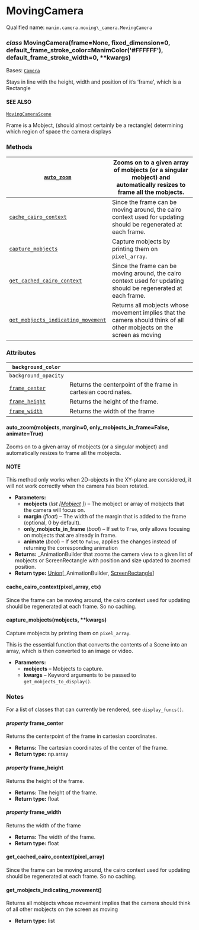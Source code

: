 # MovingCamera

Qualified name: `manim.camera.moving\_camera.MovingCamera`

### *class* MovingCamera(frame=None, fixed_dimension=0, default_frame_stroke_color=ManimColor('#FFFFFF'), default_frame_stroke_width=0, \*\*kwargs)

Bases: [`Camera`](manim.camera.camera.Camera.md#manim.camera.camera.Camera)

Stays in line with the height, width and position of it’s ‘frame’, which is a Rectangle

#### SEE ALSO
[`MovingCameraScene`](manim.scene.moving_camera_scene.MovingCameraScene.md#manim.scene.moving_camera_scene.MovingCameraScene)

Frame is a Mobject, (should almost certainly be a rectangle)
determining which region of space the camera displays

### Methods

| [`auto_zoom`](#manim.camera.moving_camera.MovingCamera.auto_zoom)                                               | Zooms on to a given array of mobjects (or a singular mobject) and automatically resizes to frame all the mobjects.     |
|-----------------------------------------------------------------------------------------------------------------|------------------------------------------------------------------------------------------------------------------------|
| [`cache_cairo_context`](#manim.camera.moving_camera.MovingCamera.cache_cairo_context)                           | Since the frame can be moving around, the cairo context used for updating should be regenerated at each frame.         |
| [`capture_mobjects`](#manim.camera.moving_camera.MovingCamera.capture_mobjects)                                 | Capture mobjects by printing them on `pixel_array`.                                                                    |
| [`get_cached_cairo_context`](#manim.camera.moving_camera.MovingCamera.get_cached_cairo_context)                 | Since the frame can be moving around, the cairo context used for updating should be regenerated at each frame.         |
| [`get_mobjects_indicating_movement`](#manim.camera.moving_camera.MovingCamera.get_mobjects_indicating_movement) | Returns all mobjects whose movement implies that the camera should think of all other mobjects on the screen as moving |

### Attributes

| `background_color`                                                      |                                                                |
|-------------------------------------------------------------------------|----------------------------------------------------------------|
| `background_opacity`                                                    |                                                                |
| [`frame_center`](#manim.camera.moving_camera.MovingCamera.frame_center) | Returns the centerpoint of the frame in cartesian coordinates. |
| [`frame_height`](#manim.camera.moving_camera.MovingCamera.frame_height) | Returns the height of the frame.                               |
| [`frame_width`](#manim.camera.moving_camera.MovingCamera.frame_width)   | Returns the width of the frame                                 |

#### auto_zoom(mobjects, margin=0, only_mobjects_in_frame=False, animate=True)

Zooms on to a given array of mobjects (or a singular mobject)
and automatically resizes to frame all the mobjects.

#### NOTE
This method only works when 2D-objects in the XY-plane are considered, it
will not work correctly when the camera has been rotated.

* **Parameters:**
  * **mobjects** (*list* *[*[*Mobject*](manim.mobject.mobject.Mobject.md#manim.mobject.mobject.Mobject) *]*) – The mobject or array of mobjects that the camera will focus on.
  * **margin** (*float*) – The width of the margin that is added to the frame (optional, 0 by default).
  * **only_mobjects_in_frame** (*bool*) – If set to `True`, only allows focusing on mobjects that are already in frame.
  * **animate** (*bool*) – If set to `False`, applies the changes instead of returning the corresponding animation
* **Returns:**
  \_AnimationBuilder that zooms the camera view to a given list of mobjects
  or ScreenRectangle with position and size updated to zoomed position.
* **Return type:**
  [Union](manim.mobject.geometry.boolean_ops.Union.md#manim.mobject.geometry.boolean_ops.Union)[\_AnimationBuilder, [ScreenRectangle](manim.mobject.frame.ScreenRectangle.md#manim.mobject.frame.ScreenRectangle)]

#### cache_cairo_context(pixel_array, ctx)

Since the frame can be moving around, the cairo
context used for updating should be regenerated
at each frame.  So no caching.

#### capture_mobjects(mobjects, \*\*kwargs)

Capture mobjects by printing them on `pixel_array`.

This is the essential function that converts the contents of a Scene
into an array, which is then converted to an image or video.

* **Parameters:**
  * **mobjects** – Mobjects to capture.
  * **kwargs** – Keyword arguments to be passed to `get_mobjects_to_display()`.

### Notes

For a list of classes that can currently be rendered, see `display_funcs()`.

#### *property* frame_center

Returns the centerpoint of the frame in cartesian coordinates.

* **Returns:**
  The cartesian coordinates of the center of the frame.
* **Return type:**
  np.array

#### *property* frame_height

Returns the height of the frame.

* **Returns:**
  The height of the frame.
* **Return type:**
  float

#### *property* frame_width

Returns the width of the frame

* **Returns:**
  The width of the frame.
* **Return type:**
  float

#### get_cached_cairo_context(pixel_array)

Since the frame can be moving around, the cairo
context used for updating should be regenerated
at each frame.  So no caching.

#### get_mobjects_indicating_movement()

Returns all mobjects whose movement implies that the camera
should think of all other mobjects on the screen as moving

* **Return type:**
  list
